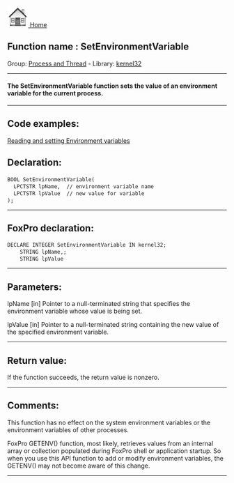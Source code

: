 [<img src="../../images/home.png"> Home ](https://github.com/VFPX/Win32API)  

## Function name : SetEnvironmentVariable
Group: [Process and Thread](../../functions_group.md#Process_and_Thread)  -  Library: [kernel32](../../Libraries.md#kernel32)  
***  


#### The SetEnvironmentVariable function sets the value of an environment variable for the current process.
***  


## Code examples:
[Reading and setting Environment variables](../../samples/sample_152.md)  

## Declaration:
```foxpro  
BOOL SetEnvironmentVariable(
  LPCTSTR lpName,  // environment variable name
  LPCTSTR lpValue  // new value for variable
);  
```  
***  


## FoxPro declaration:
```foxpro  
DECLARE INTEGER SetEnvironmentVariable IN kernel32;
	STRING lpName,;
	STRING lpValue  
```  
***  


## Parameters:
lpName 
[in] Pointer to a null-terminated string that specifies the environment variable whose value is being set. 

lpValue 
[in] Pointer to a null-terminated string containing the new value of the specified environment variable.  
***  


## Return value:
If the function succeeds, the return value is nonzero.  
***  


## Comments:
This function has no effect on the system environment variables or the environment variables of other processes.  
  
FoxPro GETENV() function, most likely, retrieves values from an internal array or collection populated during FoxPro shell or application startup. So when you use this API function to add or modify environment variables, the GETENV() may not become aware of this change.  
  
***  

